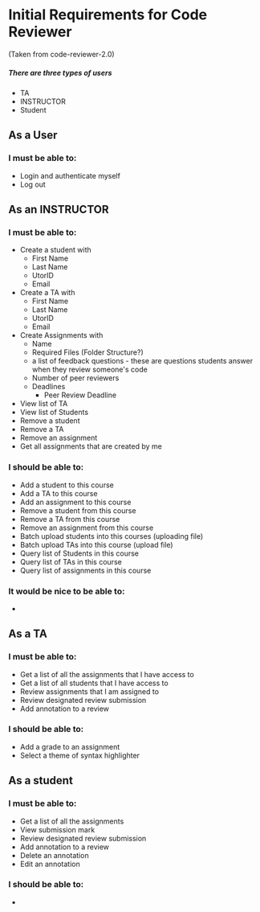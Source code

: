 # Initial Requirements for Code Reviewer
 (Taken from code-reviewer-2.0)

##### There are three types of users
- TA
- INSTRUCTOR
- Student

## As a User
### I must be able to:
- Login and authenticate myself
- Log out
## As an INSTRUCTOR
### I must be able to:
- Create a student with
  - First Name
  - Last Name
  - UtorID
  - Email
- Create a TA with
  - First Name
  - Last Name
  - UtorID
  - Email
- Create Assignments with
  - Name
  - Required Files (Folder Structure?)
  - a list of feedback questions - these are questions students answer when they review someone's code
  - Number of peer reviewers
  - Deadlines
    - Peer Review Deadline
- View list of TA
- View list of Students
- Remove a student
- Remove a TA
- Remove an assignment
- Get all assignments that are created by me

### I should be able to:
- Add a student to this course
- Add a TA to this course
- Add an assignment to this course
- Remove a student from this course
- Remove a TA from this course
- Remove an assignment from this course
- Batch upload students into this courses (uploading file)
- Batch upload TAs into this course (upload file)
- Query list of Students in this course
- Query list of TAs in this course
- Query list of assignments in this course

### It would be nice to be able to:
-

## As a TA

### I must be able to:

- Get a list of all the assignments that I have access to
- Get a list of all students that I have access to
- Review assignments that I am assigned to
- Review designated review submission
- Add annotation to a review

### I should be able to:
- Add a grade to an assignment
- Select a theme of syntax highlighter

## As a student

### I must be able to:
- Get a list of all the assignments
- View submission mark
- Review designated review submission
- Add annotation to a review
- Delete an annotation
- Edit an annotation

### I should be able to:
-